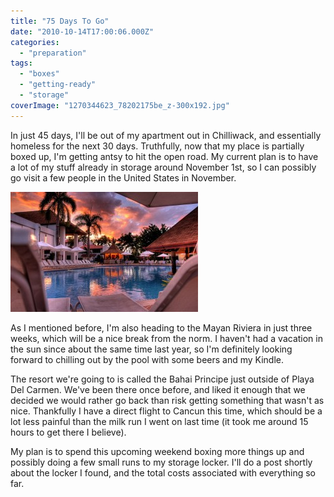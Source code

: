 ```yaml
---
title: "75 Days To Go"
date: "2010-10-14T17:00:06.000Z"
categories: 
  - "preparation"
tags: 
  - "boxes"
  - "getting-ready"
  - "storage"
coverImage: "1270344623_78202175be_z-300x192.jpg"
---
```


In just 45 days, I'll be out of my apartment out in Chilliwack, and essentially homeless for the next 30 days. Truthfully, now that my place is partially boxed up, I'm getting antsy to hit the open road. My current plan is to have a lot of my stuff already in storage around November 1st, so I can possibly go visit a few people in the United States in November.

[![](images/1270344623_78202175be_z-300x192.jpg "Caribbean")](http://www.migratorynerd.com/wordpress/wp-content/uploads/2010/10/1270344623_78202175be_z.jpg)

As I mentioned before, I'm also heading to the Mayan Riviera in just three weeks, which will be a nice break from the norm. I haven't had a vacation in the sun since about the same time last year, so I'm definitely looking forward to chilling out by the pool with some beers and my Kindle.

The resort we're going to is called the Bahai Principe just outside of Playa Del Carmen. We've been there once before, and liked it enough that we decided we would rather go back than risk getting something that wasn't as nice. Thankfully I have a direct flight to Cancun this time, which should be a lot less painful than the milk run I went on last time (it took me around 15 hours to get there I believe).

My plan is to spend this upcoming weekend boxing more things up and possibly doing a few small runs to my storage locker. I'll do a post shortly about the locker I found, and the total costs associated with everything so far.
